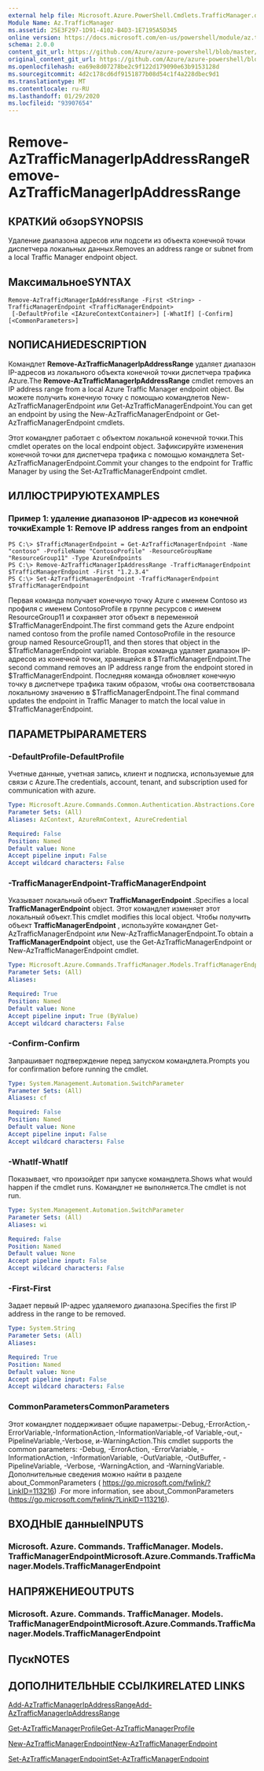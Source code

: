 ```yaml
---
external help file: Microsoft.Azure.PowerShell.Cmdlets.TrafficManager.dll-Help.xml
Module Name: Az.TrafficManager
ms.assetid: 25E3F297-1D91-4102-B4D3-1E7195A5D345
online version: https://docs.microsoft.com/en-us/powershell/module/az.trafficmanager/remove-aztrafficmanagerIpAddressRange
schema: 2.0.0
content_git_url: https://github.com/Azure/azure-powershell/blob/master/src/TrafficManager/TrafficManager/help/Remove-AzTrafficManagerIpAddressRange.md
original_content_git_url: https://github.com/Azure/azure-powershell/blob/master/src/TrafficManager/TrafficManager/help/Remove-AzTrafficManagerIpAddressRange.md
ms.openlocfilehash: ea69e8d07278be2c9f122d179090e63b9153128d
ms.sourcegitcommit: 4d2c178cd6df9151877b08d54c1f4a228dbec9d1
ms.translationtype: MT
ms.contentlocale: ru-RU
ms.lasthandoff: 01/29/2020
ms.locfileid: "93907654"
---
```

# <span data-ttu-id="1bfdc-101">Remove-AzTrafficManagerIpAddressRange</span><span class="sxs-lookup"><span data-stu-id="1bfdc-101">Remove-AzTrafficManagerIpAddressRange</span></span>

## <span data-ttu-id="1bfdc-102">КРАТКИй обзор</span><span class="sxs-lookup"><span data-stu-id="1bfdc-102">SYNOPSIS</span></span>
<span data-ttu-id="1bfdc-103">Удаление диапазона адресов или подсети из объекта конечной точки диспетчера локальных данных.</span><span class="sxs-lookup"><span data-stu-id="1bfdc-103">Removes an address range or subnet from a local Traffic Manager endpoint object.</span></span>

## <span data-ttu-id="1bfdc-104">Максимальное</span><span class="sxs-lookup"><span data-stu-id="1bfdc-104">SYNTAX</span></span>

```
Remove-AzTrafficManagerIpAddressRange -First <String> -TrafficManagerEndpoint <TrafficManagerEndpoint>
 [-DefaultProfile <IAzureContextContainer>] [-WhatIf] [-Confirm] [<CommonParameters>]
```

## <span data-ttu-id="1bfdc-105">NОПИСАНИЕ</span><span class="sxs-lookup"><span data-stu-id="1bfdc-105">DESCRIPTION</span></span>
<span data-ttu-id="1bfdc-106">Командлет **Remove-AzTrafficManagerIpAddressRange** удаляет диапазон IP-адресов из локального объекта конечной точки диспетчера трафика Azure.</span><span class="sxs-lookup"><span data-stu-id="1bfdc-106">The **Remove-AzTrafficManagerIpAddressRange** cmdlet removes an IP address range from a local Azure Traffic Manager endpoint object.</span></span>
<span data-ttu-id="1bfdc-107">Вы можете получить конечную точку с помощью командлетов New-AzTrafficManagerEndpoint или Get-AzTrafficManagerEndpoint.</span><span class="sxs-lookup"><span data-stu-id="1bfdc-107">You can get an endpoint by using the New-AzTrafficManagerEndpoint or Get-AzTrafficManagerEndpoint cmdlets.</span></span>

<span data-ttu-id="1bfdc-108">Этот командлет работает с объектом локальной конечной точки.</span><span class="sxs-lookup"><span data-stu-id="1bfdc-108">This cmdlet operates on the local endpoint object.</span></span>
<span data-ttu-id="1bfdc-109">Зафиксируйте изменения конечной точки для диспетчера трафика с помощью командлета Set-AzTrafficManagerEndpoint.</span><span class="sxs-lookup"><span data-stu-id="1bfdc-109">Commit your changes to the endpoint for Traffic Manager by using the Set-AzTrafficManagerEndpoint cmdlet.</span></span>

## <span data-ttu-id="1bfdc-110">ИЛЛЮСТРИРУЮТ</span><span class="sxs-lookup"><span data-stu-id="1bfdc-110">EXAMPLES</span></span>

### <span data-ttu-id="1bfdc-111">Пример 1: удаление диапазонов IP-адресов из конечной точки</span><span class="sxs-lookup"><span data-stu-id="1bfdc-111">Example 1: Remove IP address ranges from an endpoint</span></span>
```
PS C:\> $TrafficManagerEndpoint = Get-AzTrafficManagerEndpoint -Name "contoso" -ProfileName "ContosoProfile" -ResourceGroupName "ResourceGroup11" -Type AzureEndpoints
PS C:\> Remove-AzTrafficManagerIpAddressRange -TrafficManagerEndpoint $TrafficManagerEndpoint -First "1.2.3.4"
PS C:\> Set-AzTrafficManagerEndpoint -TrafficManagerEndpoint $TrafficManagerEndpoint
```

<span data-ttu-id="1bfdc-112">Первая команда получает конечную точку Azure с именем Contoso из профиля с именем ContosoProfile в группе ресурсов с именем ResourceGroup11 и сохраняет этот объект в переменной $TrafficManagerEndpoint.</span><span class="sxs-lookup"><span data-stu-id="1bfdc-112">The first command gets the Azure endpoint named contoso from the profile named ContosoProfile in the resource group named ResourceGroup11, and then stores that object in the $TrafficManagerEndpoint variable.</span></span>
<span data-ttu-id="1bfdc-113">Вторая команда удаляет диапазон IP-адресов из конечной точки, хранящейся в $TrafficManagerEndpoint.</span><span class="sxs-lookup"><span data-stu-id="1bfdc-113">The second command removes an IP address range from the endpoint stored in $TrafficManagerEndpoint.</span></span>
<span data-ttu-id="1bfdc-114">Последняя команда обновляет конечную точку в диспетчере трафика таким образом, чтобы она соответствовала локальному значению в $TrafficManagerEndpoint.</span><span class="sxs-lookup"><span data-stu-id="1bfdc-114">The final command updates the endpoint in Traffic Manager to match the local value in $TrafficManagerEndpoint.</span></span>

## <span data-ttu-id="1bfdc-115">ПАРАМЕТРЫ</span><span class="sxs-lookup"><span data-stu-id="1bfdc-115">PARAMETERS</span></span>

### <span data-ttu-id="1bfdc-116">-DefaultProfile</span><span class="sxs-lookup"><span data-stu-id="1bfdc-116">-DefaultProfile</span></span>
<span data-ttu-id="1bfdc-117">Учетные данные, учетная запись, клиент и подписка, используемые для связи с Azure.</span><span class="sxs-lookup"><span data-stu-id="1bfdc-117">The credentials, account, tenant, and subscription used for communication with azure.</span></span>

```yaml
Type: Microsoft.Azure.Commands.Common.Authentication.Abstractions.Core.IAzureContextContainer
Parameter Sets: (All)
Aliases: AzContext, AzureRmContext, AzureCredential

Required: False
Position: Named
Default value: None
Accept pipeline input: False
Accept wildcard characters: False
```

### <span data-ttu-id="1bfdc-118">-TrafficManagerEndpoint</span><span class="sxs-lookup"><span data-stu-id="1bfdc-118">-TrafficManagerEndpoint</span></span>
<span data-ttu-id="1bfdc-119">Указывает локальный объект **TrafficManagerEndpoint** .</span><span class="sxs-lookup"><span data-stu-id="1bfdc-119">Specifies a local **TrafficManagerEndpoint** object.</span></span>
<span data-ttu-id="1bfdc-120">Этот командлет изменяет этот локальный объект.</span><span class="sxs-lookup"><span data-stu-id="1bfdc-120">This cmdlet modifies this local object.</span></span>
<span data-ttu-id="1bfdc-121">Чтобы получить объект **TrafficManagerEndpoint** , используйте командлет Get-AzTrafficManagerEndpoint или New-AzTrafficManagerEndpoint.</span><span class="sxs-lookup"><span data-stu-id="1bfdc-121">To obtain a **TrafficManagerEndpoint** object, use the Get-AzTrafficManagerEndpoint or New-AzTrafficManagerEndpoint cmdlet.</span></span>

```yaml
Type: Microsoft.Azure.Commands.TrafficManager.Models.TrafficManagerEndpoint
Parameter Sets: (All)
Aliases:

Required: True
Position: Named
Default value: None
Accept pipeline input: True (ByValue)
Accept wildcard characters: False
```

### <span data-ttu-id="1bfdc-122">-Confirm</span><span class="sxs-lookup"><span data-stu-id="1bfdc-122">-Confirm</span></span>
<span data-ttu-id="1bfdc-123">Запрашивает подтверждение перед запуском командлета.</span><span class="sxs-lookup"><span data-stu-id="1bfdc-123">Prompts you for confirmation before running the cmdlet.</span></span>

```yaml
Type: System.Management.Automation.SwitchParameter
Parameter Sets: (All)
Aliases: cf

Required: False
Position: Named
Default value: None
Accept pipeline input: False
Accept wildcard characters: False
```

### <span data-ttu-id="1bfdc-124">-WhatIf</span><span class="sxs-lookup"><span data-stu-id="1bfdc-124">-WhatIf</span></span>
<span data-ttu-id="1bfdc-125">Показывает, что произойдет при запуске командлета.</span><span class="sxs-lookup"><span data-stu-id="1bfdc-125">Shows what would happen if the cmdlet runs.</span></span> <span data-ttu-id="1bfdc-126">Командлет не выполняется.</span><span class="sxs-lookup"><span data-stu-id="1bfdc-126">The cmdlet is not run.</span></span>

```yaml
Type: System.Management.Automation.SwitchParameter
Parameter Sets: (All)
Aliases: wi

Required: False
Position: Named
Default value: None
Accept pipeline input: False
Accept wildcard characters: False
```

### <span data-ttu-id="1bfdc-127">-First</span><span class="sxs-lookup"><span data-stu-id="1bfdc-127">-First</span></span>
<span data-ttu-id="1bfdc-128">Задает первый IP-адрес удаляемого диапазона.</span><span class="sxs-lookup"><span data-stu-id="1bfdc-128">Specifies the first IP address in the range to be removed.</span></span>

```yaml
Type: System.String
Parameter Sets: (All)
Aliases:

Required: True
Position: Named
Default value: None
Accept pipeline input: False
Accept wildcard characters: False
```

### <span data-ttu-id="1bfdc-129">CommonParameters</span><span class="sxs-lookup"><span data-stu-id="1bfdc-129">CommonParameters</span></span>
<span data-ttu-id="1bfdc-130">Этот командлет поддерживает общие параметры:-Debug,-ErrorAction,-ErrorVariable,-InformationAction,-InformationVariable,-of Variable,-out,-PipelineVariable,-Verbose, и-WarningAction.</span><span class="sxs-lookup"><span data-stu-id="1bfdc-130">This cmdlet supports the common parameters: -Debug, -ErrorAction, -ErrorVariable, -InformationAction, -InformationVariable, -OutVariable, -OutBuffer, -PipelineVariable, -Verbose, -WarningAction, and -WarningVariable.</span></span> <span data-ttu-id="1bfdc-131">Дополнительные сведения можно найти в разделе about_CommonParameters ( https://go.microsoft.com/fwlink/?LinkID=113216) .</span><span class="sxs-lookup"><span data-stu-id="1bfdc-131">For more information, see about_CommonParameters (https://go.microsoft.com/fwlink/?LinkID=113216).</span></span>

## <span data-ttu-id="1bfdc-132">ВХОДНЫЕ данные</span><span class="sxs-lookup"><span data-stu-id="1bfdc-132">INPUTS</span></span>

### <span data-ttu-id="1bfdc-133">Microsoft. Azure. Commands. TrafficManager. Models. TrafficManagerEndpoint</span><span class="sxs-lookup"><span data-stu-id="1bfdc-133">Microsoft.Azure.Commands.TrafficManager.Models.TrafficManagerEndpoint</span></span>

## <span data-ttu-id="1bfdc-134">НАПРЯЖЕНИЕ</span><span class="sxs-lookup"><span data-stu-id="1bfdc-134">OUTPUTS</span></span>

### <span data-ttu-id="1bfdc-135">Microsoft. Azure. Commands. TrafficManager. Models. TrafficManagerEndpoint</span><span class="sxs-lookup"><span data-stu-id="1bfdc-135">Microsoft.Azure.Commands.TrafficManager.Models.TrafficManagerEndpoint</span></span>

## <span data-ttu-id="1bfdc-136">Пуск</span><span class="sxs-lookup"><span data-stu-id="1bfdc-136">NOTES</span></span>

## <span data-ttu-id="1bfdc-137">ДОПОЛНИТЕЛЬНЫЕ ССЫЛКИ</span><span class="sxs-lookup"><span data-stu-id="1bfdc-137">RELATED LINKS</span></span>

[<span data-ttu-id="1bfdc-138">Add-AzTrafficManagerIpAddressRange</span><span class="sxs-lookup"><span data-stu-id="1bfdc-138">Add-AzTrafficManagerIpAddressRange</span></span>](./Add-AzTrafficManagerIpAddressRange.md)

[<span data-ttu-id="1bfdc-139">Get-AzTrafficManagerProfile</span><span class="sxs-lookup"><span data-stu-id="1bfdc-139">Get-AzTrafficManagerProfile</span></span>](./Get-AzTrafficManagerEndpoint.md)

[<span data-ttu-id="1bfdc-140">New-AzTrafficManagerEndpoint</span><span class="sxs-lookup"><span data-stu-id="1bfdc-140">New-AzTrafficManagerEndpoint</span></span>](./New-AzTrafficManagerEndpoint.md)

[<span data-ttu-id="1bfdc-141">Set-AzTrafficManagerEndpoint</span><span class="sxs-lookup"><span data-stu-id="1bfdc-141">Set-AzTrafficManagerEndpoint</span></span>](./Set-AzTrafficManagerEndpoint.md)
